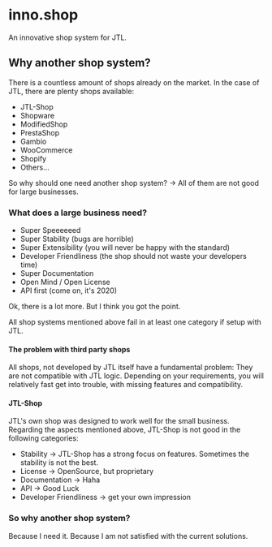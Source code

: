 # inno.shop

An innovative shop system for JTL.

## Why another shop system?

There is a countless amount of shops already on the market. In the case of JTL, there are plenty shops available:

- JTL-Shop
- Shopware
- ModifiedShop
- PrestaShop
- Gambio
- WooCommerce
- Shopify
- Others...

So why should one need another shop system? -> All of them are not good for large businesses.

### What does a large business need?

- Super Speeeeeed
- Super Stability (bugs are horrible)
- Super Extensibility (you will never be happy with the standard)
- Developer Friendliness (the shop should not waste your developers time)
- Super Documentation
- Open Mind / Open License
- API first (come on, it's 2020)

Ok, there is a lot more. But I think you got the point.

All shop systems mentioned above fail in at least one category if setup with JTL.

#### The problem with third party shops

All shops, not developed by JTL itself have a fundamental problem: They are not compatible with JTL logic. Depending on your
requirements, you will relatively fast get into trouble, with missing features and compatibility.

#### JTL-Shop

JTL's own shop was designed to work well for the small business. Regarding the aspects mentioned above, JTL-Shop is not good in
the following categories:

- Stability -> JTL-Shop has a strong focus on features. Sometimes the stability is not the best.
- License -> OpenSource, but proprietary
- Documentation -> Haha
- API -> Good Luck
- Developer Friendliness -> get your own impression


### So why another shop system?

Because I need it. Because I am not satisfied with the current solutions.